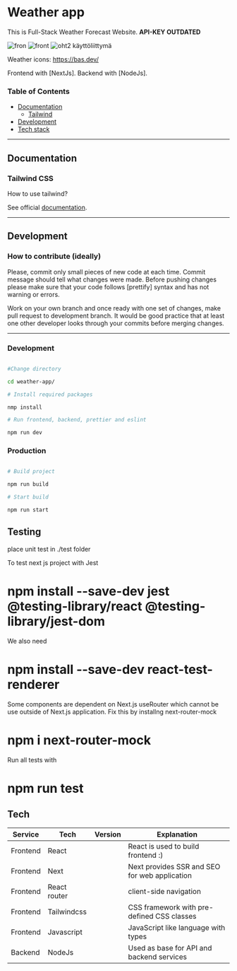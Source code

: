 # Weather app

<!-- [![NextJs](https://img.shields.io/badge/Vue-v3-blue)](https://vuejs.org/)
[![Nuxt](https://img.shields.io/badge/Nuxt-v3.1-blue)](https://nuxt.com/)
[![TypeScript](https://img.shields.io/badge/TypeScript-v4.9-blue)](https://www.typescriptlang.org/)
[![Node v19](https://img.shields.io/badge/NodeJS-v19-blue)](https://nodejs.org/en/)
[![code style: prettier](https://img.shields.io/badge/code_style-prettier-ff69b4.svg?style=flat-square)](https://github.com/prettier/prettier) -->

This is Full-Stack Weather Forecast Website. **API-KEY OUTDATED**

![fron](https://github.com/Si1ex/weather-web-app-scrum/assets/35920803/e637afad-ee57-4dda-9e85-eb968379fc34)
![front](https://github.com/Si1ex/weather-web-app-scrum/assets/35920803/e5c7a333-184a-4957-ba26-6e4154a41203)
![oht2 käyttöliittymä](https://github.com/Si1ex/Si1ex/assets/35920803/5af92ea5-43e7-4dda-b9dc-27dc9c9df23c)

Weather icons: https://bas.dev/

Frontend with [NextJs].
Backend with [NodeJs].

### Table of Contents

- [Documentation](#Documentation)
  - [Tailwind](#tailwind-css)
- [Development](#development)
- [Tech stack](#tech)

---

## Documentation

### Tailwind CSS

How to use tailwind?

See official [documentation](https://tailwindcss.com/).

---

## Development

### How to contribute (ideally)

Please, commit only small pieces of new code at each time. Commit message should tell
what changes were made. Before pushing changes please make sure that your code follows
[prettify] syntax and has not warning or errors.

Work on your own branch and once ready with one set of changes, make pull request to
development branch. It would be good practice that at least one other developer looks
through your commits before merging changes.

---

### Development

```bash

#Change directory

cd weather-app/

# Install required packages

nmp install

# Run frontend, backend, prettier and eslint

npm run dev

```

### Production

```bash

# Build project

npm run build

# Start build

npm run start

```

## Testing

place unit test in ./test folder

To test next js project with Jest

# npm install --save-dev jest @testing-library/react @testing-library/jest-dom

We also need

# npm install --save-dev react-test-renderer

Some components are dependent on Next.js useRouter which cannot be use outside of Next.js application.
Fix this by installng next-router-mock

# npm i next-router-mock

Run all tests with

# npm run test

## Tech

| Service  | Tech         | Version | Explanation                                   |
| -------- | ------------ | ------- | --------------------------------------------- |
| Frontend | React        |         | React is used to build frontend :)            |
| Frontend | Next         |         | Next provides SSR and SEO for web application |
| Frontend | React router |         | client-side navigation                        |
| Frontend | Tailwindcss  |         | CSS framework with pre-defined CSS classes    |
| Frontend | Javascript   |         | JavaScript like language with types           |
| Backend  | NodeJs       |         | Used as base for API and backend services     |
